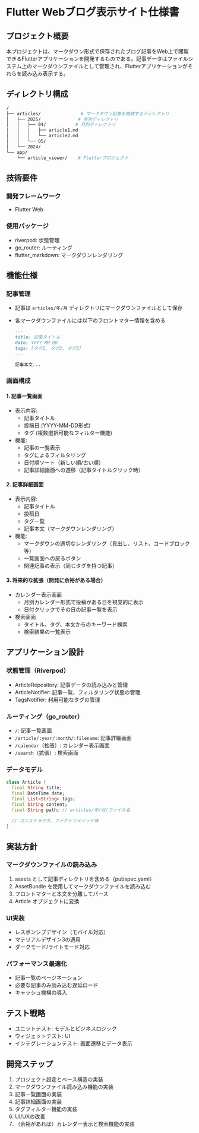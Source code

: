 # Flutter Webブログ表示サイト仕様書

## プロジェクト概要

本プロジェクトは、マークダウン形式で保存されたブログ記事をWeb上で閲覧できるFlutterアプリケーションを開発するものである。記事データはファイルシステム上のマークダウンファイルとして管理され、Flutterアプリケーションがそれらを読み込み表示する。

## ディレクトリ構成

```bash
/
├── articles/               # マークダウン記事を格納するディレクトリ
│   ├── 2025/              # 年別ディレクトリ
│   │   ├── 04/           # 月別ディレクトリ
│   │   │   ├── article1.md
│   │   │   └── article2.md
│   │   └── 05/
│   └── 2024/
└── app/
    └── article_viewer/    # Flutterプロジェクト
```

## 技術要件

### 開発フレームワーク

- Flutter Web

### 使用パッケージ

- riverpod: 状態管理
- go_router: ルーティング
- flutter_markdown: マークダウンレンダリング

## 機能仕様

### 記事管理

- 記事は `articles/年/月` ディレクトリにマークダウンファイルとして保存
- 各マークダウンファイルには以下のフロントマター情報を含める

  ```markdown
  ---
  title: 記事タイトル
  date: YYYY-MM-DD
  tags: [タグ1, タグ2, タグ3]
  ---
  
  記事本文...
  ```

### 画面構成

#### 1. 記事一覧画面

- 表示内容:
  - 記事タイトル
  - 投稿日 (YYYY-MM-DD形式)
  - タグ (複数選択可能なフィルター機能)
- 機能:
  - 記事の一覧表示
  - タグによるフィルタリング
  - 日付順ソート（新しい順/古い順）
  - 記事詳細画面への遷移（記事タイトルクリック時）

#### 2. 記事詳細画面

- 表示内容:
  - 記事タイトル
  - 投稿日
  - タグ一覧
  - 記事本文（マークダウンレンダリング）
- 機能:
  - マークダウンの適切なレンダリング（見出し、リスト、コードブロック等）
  - 一覧画面への戻るボタン
  - 関連記事の表示（同じタグを持つ記事）

#### 3. 将来的な拡張（開発に余裕がある場合）

- カレンダー表示画面
  - 月別カレンダー形式で投稿がある日を視覚的に表示
  - 日付クリックでその日の記事一覧を表示
- 検索画面
  - タイトル、タグ、本文からのキーワード検索
  - 検索結果の一覧表示

## アプリケーション設計

### 状態管理（Riverpod）

- ArticleRepository: 記事データの読み込みと管理
- ArticleNotifier: 記事一覧、フィルタリング状態の管理
- TagsNotifier: 利用可能なタグの管理

### ルーティング（go_router）

- `/`: 記事一覧画面
- `/article/:year/:month/:filename`: 記事詳細画面
- `/calendar`（拡張）: カレンダー表示画面
- `/search`（拡張）: 検索画面

### データモデル

```dart
class Article {
  final String title;
  final DateTime date;
  final List<String> tags;
  final String content;
  final String path; // articles/年/月/ファイル名
  
  // コンストラクタ、ファクトリメソッド等
}
```

## 実装方針

### マークダウンファイルの読み込み

1. assets として記事ディレクトリを含める（pubspec.yaml）
2. AssetBundle を使用してマークダウンファイルを読み込む
3. フロントマターと本文を分離してパース
4. Article オブジェクトに変換

### UI実装

- レスポンシブデザイン（モバイル対応）
- マテリアルデザイン3の適用
- ダークモード/ライトモード対応

### パフォーマンス最適化

- 記事一覧のページネーション
- 必要な記事のみ読み込む遅延ロード
- キャッシュ機構の導入

## テスト戦略

- ユニットテスト: モデルとビジネスロジック
- ウィジェットテスト: UI
- インテグレーションテスト: 画面遷移とデータ表示

## 開発ステップ

1. プロジェクト設定とベース構造の実装
2. マークダウンファイル読み込み機能の実装
3. 記事一覧画面の実装
4. 記事詳細画面の実装
5. タグフィルター機能の実装
6. UI/UXの改善
7. （余裕があれば）カレンダー表示と検索機能の実装

